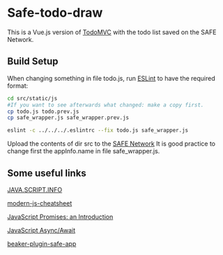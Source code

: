 # Safe-todo-draw
This is a Vue.js version of [TodoMVC](http://todomvc.com) with the todo list saved on the SAFE Network.

## Build Setup

When changing something in file todo.js, run [ESLint](https://eslint.org/docs/user-guide/getting-started) to have the required format:
``` bash
cd src/static/js
#If you want to see afterwards what changed: make a copy first.
cp todo.js todo.prev.js
cp safe_wrapper.js safe_wrapper.prev.js

eslint -c ../../../.eslintrc --fix todo.js safe_wrapper.js


```

Upload the contents of dir src to the [SAFE Network](https://maidsafe.net)
It is good practice to change first the appInfo.name in file safe_wrapper.js.

## Some useful links

[JAVA.SCRIPT.INFO](https://javascript.info)

[modern-js-cheatsheet](https://github.com/mbeaudru/modern-js-cheatsheet)

[JavaScript Promises: an Introduction](https://hackernoon.com/6-reasons-why-javascripts-async-await-blows-promises-away-tutorial-c7ec10518dd9)

[JavaScript Async/Await](https://hackernoon.com/6-reasons-why-javascripts-async-await-blows-promises-away-tutorial-c7ec10518dd9)

[beaker-plugin-safe-app](http://docs.maidsafe.net/beaker-plugin-safe-app/)

